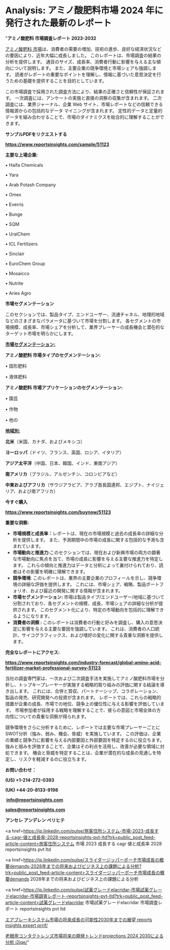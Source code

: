# Analysis: アミノ酸肥料市場 2024 年に発行された最新のレポート

"<strong>アミノ酸肥料 市場調査レポート 2023-2032</strong>

<a href=https://www.reportsinsights.com/sample/51123>アミノ酸肥料 市場</a>は、消費者の需要の増加、技術の進歩、良好な経済状況などの要因により、近年大幅に成長しました。 このレポートは、市場調査の結果の分析を提供します。 通貨のサイズ、成長率、消費者行動に影響を与える主な傾向について説明します。 また、主要企業の競争環境と市場シェアも強調します。 読者がレポートの重要なポイントを理解し、情報に基づいた意思決定を行うための基礎を提供することを目的としています。

この市場調査で採用された調査方法により、結果の正確さと信頼性が保証されます。 一次調査には、アンケートの実施と直接の洞察の収集が含まれます。 二次調査には、業界ジャーナル、企業 Web サイト、市場レポートなどの信頼できる情報源からの包括的なデータ マイニングが含まれます。 定性的データと定量的データを組み合わせることで、市場のダイナミクスを総合的に理解することができます。

<strong><b>サンプルPDFをリクエストする</b></strong>

<a href=https://www.reportsinsights.com/sample/51123><strong><u>https://www.reportsinsights.com/sample/51123</u></strong></a>

<strong>主要な上場企業:</strong>

• Haifa Chemicals

• Yara

• Arab Potash Company

• Omex

• Everris

• Bunge

• SQM

• UralChem

• ICL Fertilizers

• Sinclair

• EuroChem Group

• Mosaicco

• Nutrite

• Aries Agro

<strong>市場セグメンテーション</strong>

このセクションでは、製品タイプ、エンドユーザー、流通チャネル、地理的地域などのさまざまなパラメータに基づいて市場を分割します。 各セグメントの市場規模、成長率、市場シェアを分析して、業界プレーヤーの成長機会と潜在的なターゲット市場を明らかにします。

<strong><u>市場セグメンテーション</u></strong><strong><u>:</u></strong>

<strong>アミノ酸肥料 市場タイプのセグメンテーション:</strong>

• 固形肥料

• 液体肥料

<strong>アミノ酸肥料 市場アプリケーションのセグメンテーション:</strong>

• 園芸

• 作物

• 他の

<strong><u>地域別</u></strong><strong><u>:</u></strong>

<strong>北米</strong>（米国、カナダ、およびメキシコ）

<strong>ヨーロッパ</strong>（ドイツ、フランス、英国、ロシア、イタリア）

<strong>アジア太平洋</strong>（中国、日本、韓国、インド、東南アジア）

<strong>南アメリカ</strong>（ブラジル、アルゼンチン、コロンビアなど）

<strong>中東およびアフリカ</strong>（サウジアラビア、アラブ首長国連邦、エジプト、ナイジェリア、および南アフリカ）

<strong>今すぐ購入</strong>

<a href=https://www.reportsinsights.com/buynow/51123><strong><u>https://www.reportsinsights.com/buynow/51123</u></strong></a>

<strong>重要な洞察:</strong>
<ul>
  <li><strong>市場規模と成長率：</strong>レポートは、現在の市場規模と過去の成長率の詳細な分析を提供します。 また、予測期間中の市場の成長に関する包括的な予測も含まれています。</li>
  <li><strong>市場動向と推進力:</strong>このセクションでは、現在および新興市場の両方の顕著な市場動向に焦点を当て、市場の成長に影響を与える主要な推進力を特定します。 これらの傾向と推進力はデータと分析によって裏付けられており、読者はその影響を明確に理解できます。</li>
  <li><strong>競争環境</strong>: このレポートは、業界の主要企業のプロフィールを示し、競争環境の詳細な評価を提供します。 これには、市場シェア、戦略、製品ポートフォリオ、および最近の開発に関する情報が含まれます。</li>
  <li><strong>市場セグメンテーション: </strong>市場は製品タイプ/エンドユーザー/地域に基づいて分割されており、各セグメントの規模、成長、市場シェアの詳細な分析が提供されます。 このセグメント化により、特定の市場動向を包括的に理解できるようになります。</li>
  <li><strong>消費者の洞察 : </strong>このレポートは消費者の行動と好みを調査し、購入の意思決定に影響を与える主要な要因を強調しています。 これは、消費者の人口統計、サイコグラフィックス、および嗜好の変化に関する貴重な洞察を提供します。</li>
</ul>
<strong>完全なレポートにアクセス:</strong>

<a href=https://www.reportsinsights.com/industry-forecast/global-amino-acid-fertilizer-market-professional-survey-51123><strong><u><b>https://www.reportsinsights.com/industry-forecast/global-amino-acid-fertilizer-market-professional-survey-51123</b></u></strong></a>

当社の調査専門家は、一次および二次調査手法を実施してアミノ酸肥料市場を分析し、トップキープレーヤーが実施する戦略的取り組みの評価に関する結論を導き出します。 これには、合併と買収、パートナーシップ、コラボレーション、製品の発売、研究開発への投資が含まれます。 レポートでは、これらの戦略的措置が企業の成長、市場での地位、競争上の優位性に与える影響を評価しています。 市場参加者が採用する戦略を理解することで、彼らの意図と市場全体の方向性についての貴重な洞察が得られます。

競争環境をさらに分析するために、レポートでは主要な市場プレーヤーごとにSWOT分析（強み、弱み、機会、脅威）を実施しています。 この評価は、企業の業績と競争力に影響を与える内部要因と外部要因を特定するのに役立ちます。 強みと弱みを評価することで、企業はその利点を活用し、改善が必要な領域に対処できます。 機会と脅威を特定することは、企業が潜在的な成長の見通しを特定し、リスクを軽減するのに役立ちます。

<strong>お問い合わせ：</strong>

<strong>(US) +1-214-272-0393</strong>

<strong>(UK) +44-20-8133-9198</strong>

<strong> </strong><a href=info@reportsinsights.com><strong><u>info@reportsinsights.com</u></strong></a>

<a href=sales@reportsinsights.com><strong><u>sales@reportsinsights.com</u></strong></a>

<strong>アンセレ アンデレン ベリヒテ</strong>

<a href=https://jp.linkedin.com/pulse/旅客住所システム-市場-2023-成長する-cagr-値と成長率-2028-reportsinsights-pvt-ltd?trk=public_post_feed-article-content>旅客住所システム 市場 2023 成長する cagr 値と成長率 2028 reportsinsights pvt ltd</a>

<a href=https://jp.linkedin.com/pulse/スライダージッパーポーチ市場成長の概要demands-2028年までの将来およびビジネス上の課題による分析?trk=public_post_feed-article-content>スライダージッパーポーチ市場成長の概要demands 2028年までの将来およびビジネス上の課題による分析</a>

<a href=https://jp.linkedin.com/pulse/試薬グレードelacridar-市場試薬グレードelacridar-市場調査レポート-reportsinsights-pvt-ltd?trk=public_post_feed-article-content>試薬グレードelacridar 市場試薬グレードelacridar 市場調査レポート reportsinsights pvt ltd</a>

<a href=https://www.linkedin.com/pulse/エアブレーキシステム市場の将来成長の可能性2030年までの展望-reports-insights-expert-prrif/>エアブレーキシステム市場の将来成長の可能性2030年までの展望 reports insights expert prrif/</a>

<a href=https://www.linkedin.com/pulse/老眼用コンタクトレンズ市場将来の開発トレンドprojections-2024-2030による分析-i2jqe/>老眼用コンタクトレンズ市場将来の開発トレンドprojections 2024 2030による分析 i2jqe/</a>"
